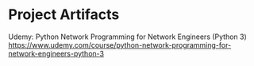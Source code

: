 # Project Artifacts
Udemy: Python Network Programming for Network Engineers (Python 3)
https://www.udemy.com/course/python-network-programming-for-network-engineers-python-3